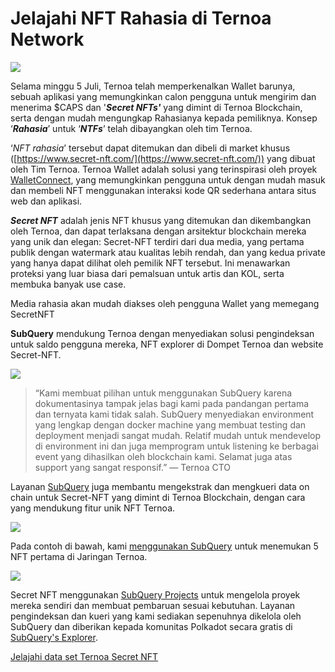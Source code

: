 # Jelajahi NFT Rahasia di Ternoa Network

![](https://miro.medium.com/max/1200/0*s1fSGGelS-HVJNBm)

Selama minggu 5 Juli, Ternoa telah memperkenalkan Wallet barunya, sebuah aplikasi yang memungkinkan calon pengguna untuk mengirim dan menerima $CAPS dan '**_Secret NFTs'_** yang dimint di Ternoa Blockchain, serta dengan mudah mengungkap Rahasianya kepada pemiliknya. Konsep ‘**_Rahasia_**’ untuk ‘**_NTFs_**’ telah dibayangkan oleh tim Ternoa.

‘_NFT rahasia_’ tersebut dapat ditemukan dan dibeli di market khusus ([https://www.secret-nft.com/](https://www.secret-nft.com/)) yang dibuat oleh Tim Ternoa. Ternoa Wallet adalah solusi yang terinspirasi oleh proyek [WalletConnect](https://walletconnect.org/), yang memungkinkan pengguna untuk dengan mudah masuk dan membeli NFT menggunakan interaksi kode QR sederhana antara situs web dan aplikasi.

**_Secret NFT_** adalah jenis NFT khusus yang ditemukan dan dikembangkan oleh Ternoa, dan dapat terlaksana dengan arsitektur blockchain mereka yang unik dan elegan: Secret-NFT terdiri dari dua media, yang pertama publik dengan watermark atau kualitas lebih rendah, dan yang kedua private yang hanya dapat dilihat oleh pemilik NFT tersebut. Ini menawarkan proteksi yang luar biasa dari pemalsuan untuk artis dan KOL, serta membuka banyak use case.

Media rahasia akan mudah diakses oleh pengguna Wallet yang memegang SecretNFT

**SubQuery** mendukung Ternoa dengan menyediakan solusi pengindeksan untuk saldo pengguna mereka, NFT explorer di Dompet Ternoa dan website Secret-NFT.

![](https://miro.medium.com/max/1400/0*gquKRKBgiyAAxRFZ)

> “Kami membuat pilihan untuk menggunakan SubQuery karena dokumentasinya tampak jelas bagi kami pada pandangan pertama dan ternyata kami tidak salah. SubQuery menyediakan environment yang lengkap dengan docker machine yang membuat testing dan deployment menjadi sangat mudah. Relatif mudah untuk mendevelop di environment ini dan juga memprogram untuk listening ke berbagai event yang dihasilkan oleh blockchain kami. Selamat juga atas support yang sangat responsif.” — Ternoa CTO

Layanan [SubQuery](https://subquery.network/) juga membantu mengekstrak dan mengkueri data on chain untuk Secret-NFT yang dimint di Ternoa Blockchain, dengan cara yang mendukung fitur unik NFT Ternoa.

![](https://miro.medium.com/max/1400/0*CA7lfxmZxHCKhzWw)

Pada contoh di bawah, kami [menggunakan SubQuery](https://explorer.subquery.network/subquery/capsule-corp-ternoa/indexer) untuk menemukan 5 NFT pertama di Jaringan Ternoa.

![](https://miro.medium.com/max/1400/0*YaQGpb3xUn7BUESx)

Secret NFT menggunakan [SubQuery Projects](https://project.subquery.network/) untuk mengelola proyek mereka sendiri dan membuat pembaruan sesuai kebutuhan. Layanan pengindeksan dan kueri yang kami sediakan sepenuhnya dikelola oleh SubQuery dan diberikan kepada komunitas Polkadot secara gratis di [SubQuery's Explorer](https://explorer.subquery.network/).

[Jelajahi data set Ternoa Secret NFT](https://explorer.subquery.network/subquery/capsule-corp-ternoa/indexer)